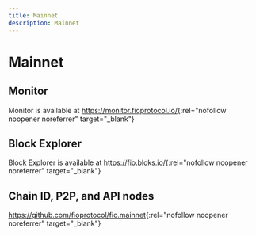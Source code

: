 ```yaml
---
title: Mainnet
description: Mainnet
---
```

# Mainnet
## Monitor

Monitor is available at <https://monitor.fioprotocol.io/>{:rel="nofollow noopener noreferrer" target="_blank"}

## Block Explorer

Block Explorer is available at <https://fio.bloks.io/>{:rel="nofollow noopener noreferrer" target="_blank"}

## Chain ID, P2P, and API nodes

<https://github.com/fioprotocol/fio.mainnet>{:rel="nofollow noopener noreferrer" target="_blank"}

